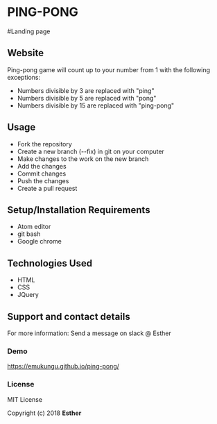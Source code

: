 # PING-PONG

#Landing page

## Website
Ping-pong game will count up to your number from 1 with the following exceptions:
* Numbers divisible by 3 are replaced with "ping"
* Numbers divisible by 5 are replaced with "pong"
* Numbers divisible by 15 are replaced with "ping-pong"

## Usage
* Fork the repository
* Create a new branch (--fix) in git on your computer
* Make changes to the work on the new branch
* Add the changes
* Commit changes
* Push the changes
* Create a pull request

## Setup/Installation Requirements
* Atom editor
* git bash
* Google chrome

## Technologies Used
* HTML
* CSS
* JQuery

## Support and contact details
For more information: Send a message on slack \@ Esther

### Demo
https://emukungu.github.io/ping-pong/

### License
MIT License

Copyright (c) 2018 **Esther**
